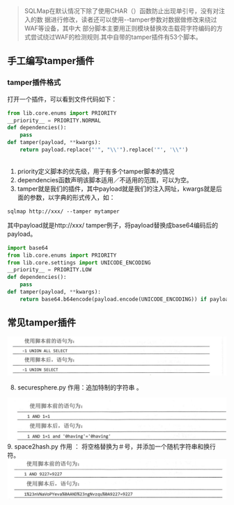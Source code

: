 >SQLMap在默认情况下除了使用CHAR（）函数防止出现单引号，没有对注入的数 据进行修改，读者还可以使用--tamper参数对数据做修改来绕过WAF等设备，其中大 部分脚本主要用正则模块替换攻击载荷字符编码的方式尝试绕过WAF的检测规则.其中自带的tamper插件有53个脚本。

## 手工编写tamper插件
### tamper插件格式
打开一个插件，可以看到文件代码如下：

```python
from lib.core.enums import PRIORITY
__priority__ = PRIORITY.NORMAL
def dependencies():
    pass
def tamper(payload, **kwargs):
    return payload.replace("'", "\\'").replace('"', '\\"')
   
```


1. priority定义脚本的优先级，用于有多个tamper脚本的情况
2. dependencies函数声明该脚本适用／不适用的范围，可以为空。
3. tamper就是我们的插件，其中payload就是我们的注入网址，kwargs就是后面的参数，以字典的形式传入，如：

```
sqlmap http://xxx/ --tamper mytamper 
```


其中payload就是http://xxx/
tamper例子，将payload替换成base64编码后的payload。

```python
import base64
from lib.core.enums import PRIORITY
from lib.core.settings import UNICODE_ENCODING
__priority__ = PRIORITY.LOW
def dependencies():
    pass
def tamper(payload, **kwargs):
    return base64.b64encode(payload.encode(UNICODE_ENCODING)) if payload else payload
```


## 常见tamper插件


<img src="../pictures/k2cf3d23nk.png" width="600" />

8. securesphere.py 作用：追加特制的字符串 。
<img src="../pictures/r6dx2qu7ce8.png" width="600" />
9. space2hash.py 作用 ： 将空格替换为＃号，并添加一个随机字符串和换行符。
<img src="../pictures/6rf6d5t7rej.png" width="600" />




```{.python .input}

```
